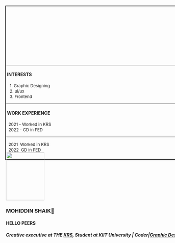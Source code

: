 <!DOCTYPE html>
<html>
<head>
<style>
div.a {
    position: relative;
    width: 846px;
    height: 480px;
    border: 2px solid black;
    left: 200px;
  
}

div.b {
   
  position: absolute;
  right: 0;
  width: 120px;
  top: 20px;
  height: 150px;
 padding: 1px;

  left: 20px;
  border: 2px solid black;
} 

div.c {
    position: absolute;
    left: 161px;
    width: 600px;
    height: 150px;
    top: 30px;
    border: 0px solid green;
}   
</style>
</head>
<body>



<div class="a"><br><br><br><br><br><br><br><br><br><br><hr>
    <h4> &nbspINTERESTS</h4>
  <div>
    &nbsp;&nbsp;
    <font size="-1"> 1. Graphic Designing</font><br>
    &nbsp;&nbsp;
    <font size="-1"> 2. ui/ux</font><br>
    &nbsp;&nbsp;
    <font size="-1"> 3. Frontend</font>
    <hr>
    <h4> &nbspWORK EXPERIENCE</h4>
    &nbsp;
    <font size="-1">2021 - Worked in KRS</font><br>
    &nbsp;
    <font size="-1">2022 - GD in FED</font><br><hr>
    &nbsp;
    <font size="-1">2021 &nbspWorked in KRS</font><br>
    &nbsp;
    <font size="-1">2022 &nbspGD in FED</font><br>

    
  </div>
    <div class="b"><img src="https://source.unsplash.com/random/?men" alt="" height="150px" width="120px"></div>
  <div class="c"><h3>MOHIDDIN SHAIK🙂</h3><h4>HELLO PEERS</h4><h5><I>Creative executive at THE <a href="https://ksac.kiit.ac.in/societies/kiit-robotics-society/"target="_blank"> KRS</a>, Student at KIIT University | Coder|<a href="https://en.wikipedia.org/wiki/Graphic_design" target="_blank">Graphic Designer</a>| Content Writer </I></h5>
 

</div>
</div>

</body>
</html>

